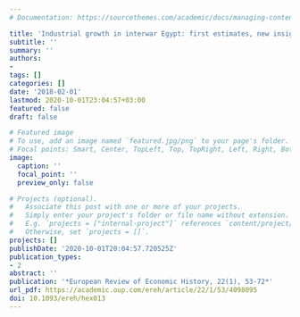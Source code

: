 ```yaml
---
# Documentation: https://sourcethemes.com/academic/docs/managing-content/

title: 'Industrial growth in interwar Egypt: first estimates, new insights'
subtitle: ''
summary: ''
authors:
- 
tags: []
categories: []
date: '2018-02-01'
lastmod: 2020-10-01T23:04:57+03:00
featured: false
draft: false

# Featured image
# To use, add an image named `featured.jpg/png` to your page's folder.
# Focal points: Smart, Center, TopLeft, Top, TopRight, Left, Right, BottomLeft, Bottom, BottomRight.
image:
  caption: ''
  focal_point: ''
  preview_only: false

# Projects (optional).
#   Associate this post with one or more of your projects.
#   Simply enter your project's folder or file name without extension.
#   E.g. `projects = ["internal-project"]` references `content/project/deep-learning/index.md`.
#   Otherwise, set `projects = []`.
projects: []
publishDate: '2020-10-01T20:04:57.720525Z'
publication_types:
- 2
abstract: ''
publication: '*European Review of Economic History, 22(1), 53-72*'
url_pdf: https://academic.oup.com/ereh/article/22/1/53/4098095
doi: 10.1093/ereh/hex013
---
```


